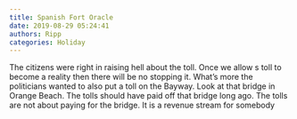 ```yaml
---
title: Spanish Fort Oracle
date: 2019-08-29 05:24:41
authors: Ripp
categories: Holiday
---
```


 The citizens were right in raising hell about the toll.   Once we allow s toll to become a reality then there will be no stopping it.  What’s more the politicians wanted to also put a toll on the Bayway.
Look at that bridge in Orange Beach.  The tolls should have paid off that bridge long ago.  The tolls are not about paying for the bridge.  It is a revenue stream for somebody